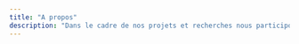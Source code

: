 ```yaml
---
title: "A propos"
description: "Dans le cadre de nos projets et recherches nous participons régulièrement à des événements, visites et temps de médiation organisés par des partenaires territoriaux."
---
```


